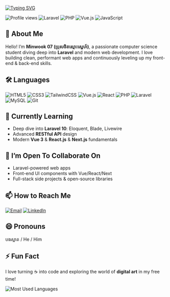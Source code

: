 <a href="https://git.io/typing-svg"><img src="https://readme-typing-svg.demolab.com?font=Fira+Code&pause=1000&width=435&lines=-+%F0%9F%91%8B+Hi%2C+I%E2%80%99m+%40Minwook07" alt="Typing SVG" /></a>

<!-- Animated Typing Intro -->
<p>
  <img src="https://komarev.com/ghpvc/?username=Minwook07&color=blue" alt="Profile views" />  
  <img src="https://img.shields.io/badge/Laravel-v10-orange?logo=laravel&logoColor=white" alt="Laravel" />  
  <img src="https://img.shields.io/badge/PHP-v8.1-blue?logo=php&logoColor=white" alt="PHP" />  
  <img src="https://img.shields.io/badge/Vue.js-v3-brightgreen?logo=vue.js&logoColor=white" alt="Vue.js" />  
  <img src="https://img.shields.io/badge/JavaScript-ES6-yellow?logo=javascript&logoColor=black" alt="JavaScript" />  
</p>

## 🔭 About Me
Hello! I’m **Minwook 07 (ប្រុសចិតស្មោះស្នេហ៍)**, a passionate computer science student diving deep into **Laravel** and modern web development. I love building clean, performant web apps and continuously leveling up my front-end & back-end skills.

## 🛠️ Languages
<p>
  <img src="https://img.shields.io/badge/HTML5-E34F26?logo=html5&logoColor=white" alt="HTML5" />
  <img src="https://img.shields.io/badge/CSS3-1572B6?logo=css3&logoColor=white" alt="CSS3" />
  <img src="https://img.shields.io/badge/TailwindCSS-38B2AC?logo=tailwind-css&logoColor=white" alt="TailwindCSS" />
  <img src="https://img.shields.io/badge/Vue.js-35495E?logo=vue.js&logoColor=4FC08D" alt="Vue.js" />
  <img src="https://img.shields.io/badge/React-20232A?logo=react&logoColor=61DAFB" alt="React" />
  <img src="https://img.shields.io/badge/PHP-777BB4?logo=php&logoColor=white" alt="PHP" />
  <img src="https://img.shields.io/badge/Laravel-FF2D20?logo=laravel&logoColor=white" alt="Laravel" />
  <img src="https://img.shields.io/badge/MySQL-4479A1?logo=mysql&logoColor=white" alt="MySQL" />
  <img src="https://img.shields.io/badge/Git-F05032?logo=git&logoColor=white" alt="Git" />
</p>

## 🌱 Currently Learning
- Deep dive into **Laravel 10**: Eloquent, Blade, Livewire  
- Advanced **RESTful API** design  
- Modern **Vue 3** & **React.js** & **Next.js** fundamentals  

## 💞️ I’m Open To Collaborate On
- Laravel-powered web apps  
- Front-end UI components with Vue/React/Next  
- Full-stack side projects & open-source libraries  

## 📫 How to Reach Me
<p>
  <a href="mailto:mith.chett@gmail.com"><img src="https://img.shields.io/badge/Email-D14836?logo=gmail&logoColor=white" alt="Email"/></a>
  <a href="https://www.linkedin.com/in/mith-chet-ab56b5295/"><img src="https://img.shields.io/badge/LinkedIn-0A66C2?logo=linkedin&logoColor=white" alt="LinkedIn"/></a>
</p>

## 😄 Pronouns
បងស្អាត / He / Him

## ⚡ Fun Fact
I love turning ☕ into code and exploring the world of **digital art** in my free time!

<!-- GitHub Stats -->
<p>
  <img src="https://github-readme-stats.vercel.app/api/top-langs/?username=Minwook07&layout=compact&theme=radical" alt="Most Used Languages" />
</p>


<!---
Minwook07/Minwook07 is a ✨ special ✨ repository because its `README.md` (this file) appears on your GitHub profile.
You can click the Preview link to take a look at your changes.
--->
